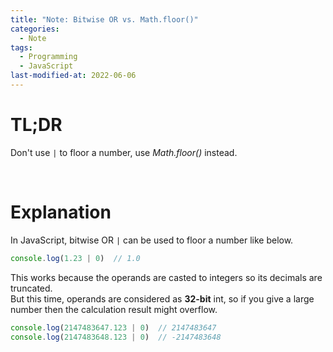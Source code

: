 ```yaml
---
title: "Note: Bitwise OR vs. Math.floor()"
categories:
  - Note
tags:
  - Programming
  - JavaScript
last-modified-at: 2022-06-06
---
```


# TL;DR

Don't use `|` to floor a number, use *Math.floor()* instead.  

<br>

# Explanation

In JavaScript, bitwise OR `|` can be used to floor a number like below.  

```js
console.log(1.23 | 0)  // 1.0
```

This works because the operands are casted to integers so its decimals are truncated.  
But this time, operands are considered as **32-bit** int, so if you give a large number then the calculation result might overflow.  

```js
console.log(2147483647.123 | 0)  // 2147483647
console.log(2147483648.123 | 0)  // -2147483648
```
